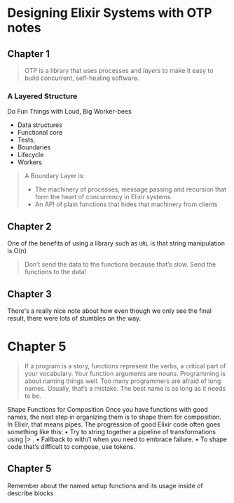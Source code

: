# Designing Elixir Systems with OTP notes

## Chapter 1

> OTP is a library that uses processes and
*layers* to make it easy to build concurrent, self-healing software.

### A Layered Structure

Do Fun Things with Loud, Big Worker-bees

- Data structures
- Functional core
- Tests,
- Boundaries
- Lifecycle
- Workers

> A Boundary Layer is:
>
> - The machinery of processes, message passing and recursion that form the heart of concurrency in Elixir systems.
> - An API of plain functions that hides that machinery from clients

## Chapter 2

One of the benefits of using a library such as `URL` is that string manipulation is O(n)

> Don’t send the data to the functions because that’s slow. Send the functions to the data!

## Chapter 3

There's a really nice note about how even though we only see the final result, there were lots of stumbles on the way.

# Chapter 5

> If a program is a story, functions represent the verbs, a critical part of your vocabulary. Your function arguments are nouns. Programming is about naming things well. Too many programmers are afraid of long names. Usually, that’s a mistake. The best name is as long as it needs to be.

Shape Functions for Composition
Once you have functions with good names, the next step in organizing them
is to shape them for composition. In Elixir, that means pipes. The progression
of good Elixir code often goes something like this:
• Try to string together a pipeline of transformations using |> .
• Fallback to with/1 when you need to embrace failure.
• To shape code that’s difficult to compose, use tokens.

## Chapter 5

Remember about the named setup functions and its usage inside of describe blocks
 